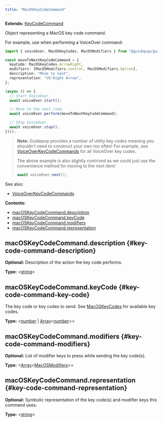 ```yaml
---
title: "MacOSKeyCodeCommand"
---
```


**Extends:** [KeyCodeCommand]

Object representing a MacOS key code command.

For example, use when performing a VoiceOver command:

```ts
import { voiceOver, MacOSKeyCodes, MacOSModifiers } from "@guidepup/guidepup";

const moveToNextKeyCodeCommand = {
  keyCode: MacOSKeyCodes.ArrowRight,
  modifiers: [MacOSModifiers.Control, MacOSModifiers.Option],
  description: "Move to next",
  representation: "VO-Right Arrow",
};

(async () => {
  // Start VoiceOver.
  await voiceOver.start();

  // Move to the next item.
  await voiceOver.perform(moveToNextKeyCodeCommand);

  // Stop VoiceOver.
  await voiceOver.stop();
})();
```

> **Note:** Guidepup provides a number of utility key codes meaning you shouldn't need to construct your own too often! For example, see [VoiceOverKeyCodeCommands] for all VoiceOver key codes.
>
> The above example is also slightly contrived as we could just use the convenience method for moving to the next item!
>
> ```ts
> await voiceOver.next();
> ```

See also:

- [VoiceOverKeyCodeCommands]

**Contents:**

- [macOSKeyCodeCommand.description](./class-macos-key-code-command#key-code-command-description)
- [macOSKeyCodeCommand.keyCode](./class-macos-key-code-command#key-code-command-key-code)
- [macOSKeyCodeCommand.modifiers](./class-macos-key-code-command#key-code-command-modifiers)
- [macOSKeyCodeCommand.representation](./class-macos-key-code-command#key-code-command-representation)

## macOSKeyCodeCommand.description {#key-code-command-description}

**Optional:** Description of the action the key code performs.

**Type:** &#60;[string]&#62;

## macOSKeyCodeCommand.keyCode {#key-code-command-key-code}

The key code or key codes to send. See [MacOSKeyCodes] for available key codes.

**Type:** &#60;[number] | [Array]<[number]>&#62;

## macOSKeyCodeCommand.modifiers {#key-code-command-modifiers}

**Optional:** List of modifier keys to press while sending the key code(s).

**Type:** &#60;[Array]<[MacOSModifiers]>&#62;

## macOSKeyCodeCommand.representation {#key-code-command-representation}

**Optional:** Symbolic representation of the key code(s) and modifier keys this command uses.

**Type:** &#60;[string]&#62;

[keycodecommand]: ./class-key-code-command "KeyCodeCommand"
[macoskeycodes]: ./class-macos-key-codes "MacOSKeyCodes"
[macosmodifiers]: ./class-macos-modifiers "MacOSModifiers"
[voiceoverkeycodecommands]: ./class-voiceover-key-code-commands "VoiceOverKeyCodeCommands"
[array]: https://developer.mozilla.org/en-US/docs/Web/JavaScript/Reference/Global_Objects/Array "Array"
[number]: https://developer.mozilla.org/en-US/docs/Web/JavaScript/Data_structures#Number_type "number"
[string]: https://developer.mozilla.org/en-US/docs/Web/JavaScript/Data_structures#String_type "string"
